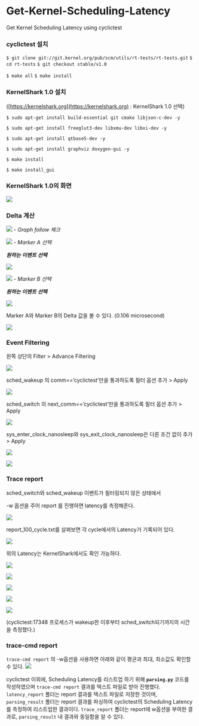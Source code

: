 # Get-Kernel-Scheduling-Latency

Get Kernel Scheduling Latency using cyclictest

### cyclictest 설치

`$ git clone git://git.kernel.org/pub/scm/utils/rt-tests/rt-tests.git`
`$ cd rt-tests`
`$ git checkout stable/v1.0`

`$ make all`
`$ make install`
  

### KernelShark 1.0 설치

  

([https://kernelshark.org](https://kernelshark.org) : KernelShark 1.0 선택)

  
  
  

`$ sudo apt-get install build-essential git cmake libjson-c-dev -y`

`$ sudo apt-get install freeglut3-dev libxmu-dev libxi-dev -y`

`$ sudo apt-get install qtbase5-dev -y`

  

`$ sudo apt-get install graphviz doxygen-gui -y`

  

`$ make install`

`$ make install_gui`

  
  
  

### KernelShark 1.0의 화면

  

![](https://lh5.googleusercontent.com/FhBRzHepbJLc3PHxnOuoEotghJNWtQ8T6p7AHInVTxB7dhm0nQkDIIUma1VLynyUJ1i_mVRcNNvOYwN8ZD6cwvswP-R4FHzDmH0t6V1Il06jXf-1rCWUkx-aZ6QCaevomWshSofn)

  
  
  
  

### Delta 계산

  

![](https://lh5.googleusercontent.com/tcmN8Its0LINx96C87mOCNFfy1s_DQ4_z-Q6GqmK22vjuDgFnQubsYzTVZcdtkuOqBjjgGY0F7Pwwgd6XZK28TiVYogMBRuHiTIjXa8bzpj1oeZGyDmJ5eHht9nafkjQKT4VsA06) - *Graph follow 체크*

![](https://lh4.googleusercontent.com/VJTM2bIjF4x8IAZh_tpdNbpFqUkYHWTUD6s4tOXXnEkdGzqBSi7yl2sIv2qJ-GnQLrtA_9amH6IxTll5Xk4j8sPSEcVCPo0lMrgPX6bs8qLg77hq9em6w8vF5BVBmdHmk3F0WEVy) - *Marker A 선택*

  

***원하는 이벤트 선택***

  

![](https://lh5.googleusercontent.com/dd9_Tric2Yzum2lf7RPjN0cIlf7C5B9pPHoXGf3IK64bTRRwYKLhIhZULl6auxKOyuJMdO_Gj7Hk7VnL3lo6-qdD5jgJDaLYvCxuzbIejcxGAC_aVo7FFZRT69dTOgySmeDoZ5I-)

  
  
  

![](https://lh6.googleusercontent.com/NPQgb4hsrro-L2K3Z1XVYiQ2yapVq4YJX_XdXzSuE5912Ypw74yXANY0dmRLZS5KbSkfsFHyLrDBQi040HrA4IpYMvzlPKmMOuv-tMiR06rnQVPWzZFsroXkRiaYKQCcZwqpdqzS) - *Marker B 선택*

  

***원하는 이벤트 선택***

  

![](https://lh4.googleusercontent.com/miAAw8BgbCfSShC-L9U7poB7urgR9kC1gR-20F1juEsHjaeSUperXBndba_Ob3eknI3cZu8cs-HTRjlD7jIjvDOUQuDNKgrJbuatv41riAgEiPktZrwV9ySUajENJcYtQZZN-Q2a)

  

Marker A와 Marker B의 Delta 값을 볼 수 있다. (0.106 microsecond)

  

![](https://lh3.googleusercontent.com/OPwJr30NkwUOhyph1VtCD4rtl_BpAGnYAIyHz3_eLnut58at_jKjG-SATh2fFwjMT8FEgdmW30VRWhG-rEw0rCdM3CNb1TnsnxOfq1gTLSuiYA4VePPMGKUTEE2eUWl4FVwzfWCQ)

  
  
  

### Event Filtering

  

왼쪽 상단의 Filter > Advance Filtering

  

![](https://lh3.googleusercontent.com/7W2zsrsdMlRe4g3TcLbySwjAFC69kpY_yWE6t-ZTv7Wt6sioE-6F3GhcBI3nnLv2N4u5UYjmuGH2Ov-9Z-BVP7LR7TCyUnKGSy_oRJGP_M8rDgSYl3c88S3qlFhW3IjX4GpO_nt9)

  
  
  

sched_wakeup 의 comm==’cyclictest’만을 통과하도록 필터 옵션 추가 > Apply

  

![](https://lh5.googleusercontent.com/vuMExZjmXnJBoM6WMBxC2smMq-8sebKKMQWMQQI7-FwMk-0dinDCowcrD-XqvhTj9TKmem87Dv5utcBX98BonMDNjjh85MhZHZV7QQmvhO7vyvADePcuqzWOpg5wZ8l3uEn_HG73)

  
  
  

sched_switch 의 next_comm==’cyclictest’만을 통과하도록 필터 옵션 추가 > Apply

  

![](https://lh6.googleusercontent.com/a3RQes80_OzLmDc6i_9TPYhunmFwmolPyr7XiPXjNGorFoXeIlirapeZ0CC1MXkMSyWZvx_vymetBjiAvXO36LIcqcjOcxR3UraD_Vok68RJexDn0Jvy9Ok0NX9OjUgrbA6l7zUJ)

  

sys_enter_clock_nanosleep와 sys_exit_clock_nanosleep은 다른 조건 없이 추가 > Apply

  

![](https://lh3.googleusercontent.com/jaFUL72Z9KRN1O2sW25gClY9sA_KJrwN5HnJNNTS3Rm7IsZOUONpoCyJPNsZxiENHORPHMKR7SRYYGpaW0uvtfCgIk1ZZqyJy-Dai86wm9YQUk6eB0zsmOoWDSi5K0zTxkwmKX1b)

  

![](https://lh6.googleusercontent.com/bFuqRK620qJILcm4R5caDDxDX7xgf8CsigfuImeLBFnF1qZAa82e0FL6mkbIdnzFL1PL2h5SjGMe7uAycOo5kNyQZNBf0FcteSUhWCqXQOTLuINwaW4nwFrkZw8R3kvNnUWEWO9E)

  
  
  

### Trace report

  
  
  

sched_switch와 sched_wakeup 이벤트가 필터링되지 않은 상태에서

  

-w 옵션을 주어 report 를 진행하면 latency를 측정해준다.

  
  
  

![](https://lh3.googleusercontent.com/RgVQsbpjdSmXB3k4xreqc3KlbqsNKFlAc-MuJ9ROj9yCBpPe3QeBJxHVDkXazMkn3xdOXY2-L9yaM04KrR1GQFjfzmax_MxkWba__4EdS8XUBwsSDttkvCmisMbt4Qt9FKKU_ieE)

  

report_100_cycle.txt를 살펴보면 각 cycle에서의 Latency가 기록되어 있다.

  

![](https://lh4.googleusercontent.com/C3toHU7jL2Ev78H7ZyJj4CMsovwyxt3rE5Jwi1OzvvQwFytaN9pfhUjvlBjzO21pAIloCBW3zfU5H3vTAg6Rv9B8Ub9fb_nhbE-8GBoQNG-XLMTPqwE7v6T1XkMe6l9dDO0fKPm0)

  
  

위의 Latency는 KernelShark에서도 확인 가능하다.

  

![](https://lh3.googleusercontent.com/W96-m4--aGuQh9NGQTkHrZZd2kDmyDMoTpN0m6dQqjmnfWqjgJEjbE32EJUonsFlzYqNOAIEUcgp0JXhEclgoO7Qfyp3lAYdyd_4weg3zepgwW3TCZYKTl1_xkCdAmL37HTZDoMH)

  
  
  

![](https://lh4.googleusercontent.com/XFiV5We8nWjaCO3lRzk9JuCUv9YODvx3BHhufxC_9gqe_hAk_eIsuCexvZKZwu2y_SH55YS4VbVWZgbmJ8F1bu0IT0S5dpQJdBy9Fx2punWCakY3coLcGZiZbElb2zgUMIu2BWR8)

  
  
  

![](https://lh3.googleusercontent.com/CSCsdDoHwZ3qfxY04KD6NGi7QOLqbSXF2UngHnhM1e_nPQUPbZDUJSknq9WuoiK338oGgFrdmtmJ8cbiVDMAyLjrBEw1Szm2jCJg6Bu3k7O8DsapvLwe2rA6dVHii7jRssO2WzRF)

  
  
  

![](https://lh3.googleusercontent.com/_3RIZfAZJxqWx87mKkqz9rj747WRZZTwPC75q0_T6JMFRKZLwzt8I9kTiPW4L1x4DKxPz0VTG3t0JsfjhEpvSxyJTM4zcPWDej1WjBtmlafLzkZvkkOlvmPP0z-Ag8kqJVdmbdl_)

  
  
  

![](https://lh3.googleusercontent.com/9vnJiBApwUn9zwObW5MHE6vvVRP8ZSi2KMGQ9XbVYv9HPfpdtj0WgYP1kWgPuBrvZ6EAU4xBjex2LqPonYI4OQXR-7D98HJ1Go0t5fUyFN6Ooc1tSoGlnlo-GbaLhnQ1N1DcmII1)

  

(cyclictest:17348 프로세스가 wakeup한 이후부터 sched_switch되기까지의 시간을 측정했다.)

  
  ### trace-cmd report
  
`trace-cmd report` 의 -w옵션을 사용하면 아래와 같이 평균과 최대, 최소값도 확인할 수 있다.
![](https://lh5.googleusercontent.com/2khfNpMq1x_1-nKjD6WGGpc5TvauejrPt6yba_7k-VjTiTKbbDtabYmN4EkRag5EDwlGcMDzSF3cpblJ0uGtc0HGRZoKnzWD6WJstu4pHa0j5htfZXF1BRmSF9Hanj_EijAxZxqt)

 cyclictest 이외에, Scheduling Latency를 리스트업 하기 위해 **`parsing.py`** 코드를 작성하였으며 `trace-cmd report` 결과를 텍스트 파일로 받아 진행했다. 
 `latency_report` 폴더는 report 결과를 텍스트 파일로 저장한 것이며,
 `parsing_result` 폴더는 report 결과를 파싱하여 cyclictest의 Scheduling Latency 를 측정하여 리스트업한 결과이다.
 `trace_report` 폴더는 report에 w옵션을 부여한 결과로, `parsing_result` 내 결과와 동일함을 알 수 있다.
 